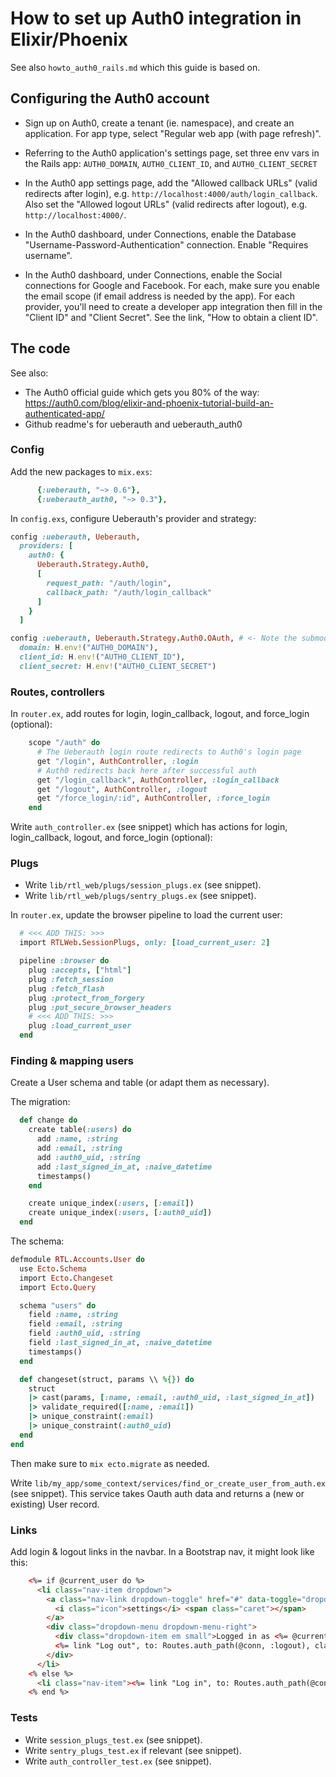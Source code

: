 # How to set up Auth0 integration in Elixir/Phoenix

See also `howto_auth0_rails.md` which this guide is based on.


## Configuring the Auth0 account

- Sign up on Auth0, create a tenant (ie. namespace), and create an application. For app type, select "Regular web app (with page refresh)".

- Referring to the Auth0 application's settings page, set three env vars in the Rails app: `AUTH0_DOMAIN`, `AUTH0_CLIENT_ID`, and `AUTH0_CLIENT_SECRET`

- In the Auth0 app settings page, add the "Allowed callback URLs" (valid redirects after login), e.g. `http://localhost:4000/auth/login_callback`. Also set the "Allowed logout URLs" (valid redirects after logout), e.g. `http://localhost:4000/`.

- In the Auth0 dashboard, under Connections, enable the Database "Username-Password-Authentication" connection. Enable "Requires username".

- In the Auth0 dashboard, under Connections, enable the Social connections for Google and Facebook. For each, make sure you enable the email scope (if email address is needed by the app). For each provider, you'll need to create a developer app integration then fill in the "Client ID" and "Client Secret". See the link, "How to obtain a client ID".


## The code

See also:

- The Auth0 official guide which gets you 80% of the way: https://auth0.com/blog/elixir-and-phoenix-tutorial-build-an-authenticated-app/
- Github readme's for ueberauth and ueberauth_auth0


### Config

Add the new packages to `mix.exs`:

```ruby
      {:ueberauth, "~> 0.6"},
      {:ueberauth_auth0, "~> 0.3"},
```

In `config.exs`, configure Ueberauth's provider and strategy:

```ruby
config :ueberauth, Ueberauth,
  providers: [
    auth0: {
      Ueberauth.Strategy.Auth0,
      [
        request_path: "/auth/login",
        callback_path: "/auth/login_callback"
      ]
    }
  ]

config :ueberauth, Ueberauth.Strategy.Auth0.OAuth, # <- Note the submodule!
  domain: H.env!("AUTH0_DOMAIN"),
  client_id: H.env!("AUTH0_CLIENT_ID"),
  client_secret: H.env!("AUTH0_CLIENT_SECRET")
```


### Routes, controllers

In `router.ex`, add routes for login, login_callback, logout, and force_login (optional):

```ruby
    scope "/auth" do
      # The Ueberauth login route redirects to Auth0's login page
      get "/login", AuthController, :login
      # Auth0 redirects back here after successful auth
      get "/login_callback", AuthController, :login_callback
      get "/logout", AuthController, :logout
      get "/force_login/:id", AuthController, :force_login
    end
```

Write `auth_controller.ex` (see snippet) which has actions for login, login_callback, logout, and force_login (optional):


### Plugs

  * Write `lib/rtl_web/plugs/session_plugs.ex` (see snippet).
  * Write `lib/rtl_web/plugs/sentry_plugs.ex` (see snippet).

In `router.ex`, update the browser pipeline to load the current user:

```ruby
  # <<< ADD THIS: >>>
  import RTLWeb.SessionPlugs, only: [load_current_user: 2]

  pipeline :browser do
    plug :accepts, ["html"]
    plug :fetch_session
    plug :fetch_flash
    plug :protect_from_forgery
    plug :put_secure_browser_headers
    # <<< ADD THIS: >>>
    plug :load_current_user
  end
```


### Finding & mapping users

Create a User schema and table (or adapt them as necessary).

The migration:

```ruby
  def change do
    create table(:users) do
      add :name, :string
      add :email, :string
      add :auth0_uid, :string
      add :last_signed_in_at, :naive_datetime
      timestamps()
    end

    create unique_index(:users, [:email])
    create unique_index(:users, [:auth0_uid])
  end
```

The schema:

```ruby
defmodule RTL.Accounts.User do
  use Ecto.Schema
  import Ecto.Changeset
  import Ecto.Query

  schema "users" do
    field :name, :string
    field :email, :string
    field :auth0_uid, :string
    field :last_signed_in_at, :naive_datetime
    timestamps()
  end

  def changeset(struct, params \\ %{}) do
    struct
    |> cast(params, [:name, :email, :auth0_uid, :last_signed_in_at])
    |> validate_required([:name, :email])
    |> unique_constraint(:email)
    |> unique_constraint(:auth0_uid)
  end
end
```

Then make sure to `mix ecto.migrate` as needed.

Write `lib/my_app/some_context/services/find_or_create_user_from_auth.ex` (see snippet). This service takes Oauth auth data and returns a (new or existing) User record.


### Links

Add login & logout links in the navbar. In a Bootstrap nav, it might look like this:

```html
    <%= if @current_user do %>
      <li class="nav-item dropdown">
        <a class="nav-link dropdown-toggle" href="#" data-toggle="dropdown">
          <i class="icon">settings</i> <span class="caret"></span>
        </a>
        <div class="dropdown-menu dropdown-menu-right">
          <div class="dropdown-item em small">Logged in as <%= @current_user.email %></div>
          <%= link "Log out", to: Routes.auth_path(@conn, :logout), class: "dropdown-item text-danger" %>
        </div>
      </li>
    <% else %>
      <li class="nav-item"><%= link "Log in", to: Routes.auth_path(@conn, :login), class: "nav-link" %></li>
    <% end %>
```


### Tests

  * Write `session_plugs_test.ex` (see snippet).
  * Write `sentry_plugs_test.ex` if relevant (see snippet).
  * Write `auth_controller_test.ex` (see snippet).
